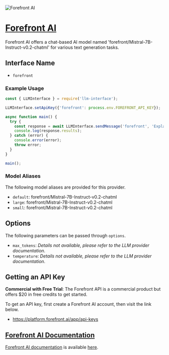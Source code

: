 ![Forefront AI](https://assets.forefront.ai/og_image.png)

# [Forefront AI](https://www.forefront.ai)

Forefront AI offers a chat-based AI model named 'forefront/Mistral-7B-Instruct-v0.2-chatml' for various text generation tasks.

## Interface Name

- `forefront`

### Example Usage

```javascript
const { LLMInterface } = require('llm-interface');

LLMInterface.setApiKey({'forefront': process.env.FOREFRONT_API_KEY});

async function main() {
  try {
    const response = await LLMInterface.sendMessage('forefront', 'Explain the importance of low latency LLMs.');
    console.log(response.results);
  } catch (error) {
    console.error(error);
    throw error;
  }
}

main();
```

### Model Aliases

The following model aliases are provided for this provider. 

- `default`: forefront/Mistral-7B-Instruct-v0.2-chatml
- `large`: forefront/Mistral-7B-Instruct-v0.2-chatml
- `small`: forefront/Mistral-7B-Instruct-v0.2-chatml


## Options

The following parameters can be passed through `options`.

- `max_tokens`: _Details not available, please refer to the LLM provider documentation._
- `temperature`: _Details not available, please refer to the LLM provider documentation._


## Getting an API Key

**Commercial with Free Trial**: The Forefront API is a commercial product but offers $20 in free credits to get started.

To get an API key, first create a Forefront AI account, then visit the link below.

- https://platform.forefront.ai/app/api-keys


## [Forefront AI Documentation](https://docs.forefront.ai/)

[Forefront AI documentation](https://docs.forefront.ai/) is available [here](https://docs.forefront.ai/).
